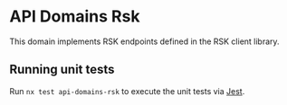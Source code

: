 <!-- gitbook-ignore -->

# API Domains Rsk

This domain implements RSK endpoints defined in the RSK client library.

## Running unit tests

Run `nx test api-domains-rsk` to execute the unit tests via [Jest](https://jestjs.io).
